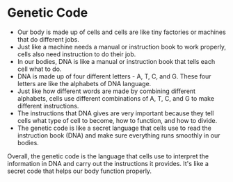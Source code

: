 # Genetic Code

- Our body is made up of cells and cells are like tiny factories or machines that do different jobs.
- Just like a machine needs a manual or instruction book to work properly, cells also need instruction to do their job.
- In our bodies, DNA is like a manual or instruction book that tells each cell what to do.
- DNA is made up of four different letters - A, T, C, and G. These four letters are like the alphabets of DNA language.
- Just like how different words are made by combining different alphabets, cells use different combinations of A, T, C, and G to make different instructions.
- The instructions that DNA gives are very important because they tell cells what type of cell to become, how to function, and how to divide.
- The genetic code is like a secret language that cells use to read the instruction book (DNA) and make sure everything runs smoothly in our bodies.

Overall, the genetic code is the language that cells use to interpret the information in DNA and carry out the instructions it provides. It's like a secret code that helps our body function properly.
